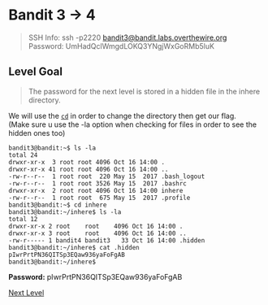 
# Bandit 3 -> 4
> SSH Info: ssh -p2220 bandit3@bandit.labs.overthewire.org  
> Password: UmHadQclWmgdLOKQ3YNgjWxGoRMb5luK

 ## Level Goal  
>The password for the next level is stored in a hidden file in the inhere directory.

We will use the [`cd`](https://en.wikipedia.org/wiki/Cd_(command)) in order to change the directory then get our flag.  
(Make sure u use the -la option when checking for files in order to see the hidden ones too)

```
bandit3@bandit:~$ ls -la
total 24
drwxr-xr-x  3 root root 4096 Oct 16 14:00 .
drwxr-xr-x 41 root root 4096 Oct 16 14:00 ..
-rw-r--r--  1 root root  220 May 15  2017 .bash_logout
-rw-r--r--  1 root root 3526 May 15  2017 .bashrc
drwxr-xr-x  2 root root 4096 Oct 16 14:00 inhere
-rw-r--r--  1 root root  675 May 15  2017 .profile
bandit3@bandit:~$ cd inhere
bandit3@bandit:~/inhere$ ls -la
total 12
drwxr-xr-x 2 root    root    4096 Oct 16 14:00 .
drwxr-xr-x 3 root    root    4096 Oct 16 14:00 ..
-rw-r----- 1 bandit4 bandit3   33 Oct 16 14:00 .hidden
bandit3@bandit:~/inhere$ cat .hidden
pIwrPrtPN36QITSp3EQaw936yaFoFgAB
bandit3@bandit:~/inhere$ 

```


**Password:** pIwrPrtPN36QITSp3EQaw936yaFoFgAB



[Next Level](https://github.com/ShumaherK/Bandit-Writeups/blob/master/Bandit%204%20--%205/README.md)
